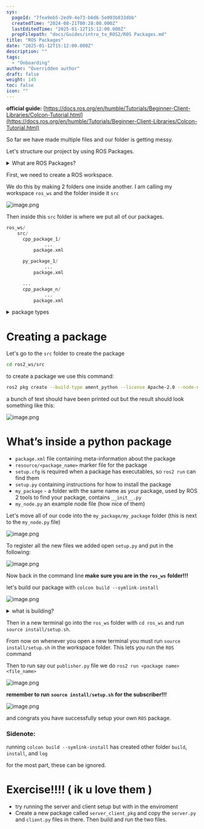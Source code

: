 ```yaml
---
sys:
  pageId: "7fea9eb5-2ed9-4e73-b6d6-5e093b833dbb"
  createdTime: "2024-08-21T00:28:00.000Z"
  lastEditedTime: "2025-01-12T15:12:00.000Z"
  propFilepath: "docs/Guides/intro_to_ROS2/ROS Packages.md"
title: "ROS Packages"
date: "2025-01-12T15:12:00.000Z"
description: ""
tags:
  - "Onboarding"
author: "Overridden author"
draft: false
weight: 145
toc: false
icon: ""
---
```


**official guide:** [https://docs.ros.org/en/humble/Tutorials/Beginner-Client-Libraries/Colcon-Tutorial.html](https://docs.ros.org/en/humble/Tutorials/Beginner-Client-Libraries/Colcon-Tutorial.html)

So far we have made multiple files and our folder is getting messy.

Let's structure our project by using ROS Packages.

<details>

<summary>What are ROS Packages?</summary>

ROS Packages are, as the name implies, packages of code that are highly sharable between ROS developers.

They consist of a folder, `package.xml` file, and source code

```python
      cpp_package_1/
		      ... imagine much code files here ..
          package.xml
```

</details>

First, we need to create a ROS workspace.

We do this by making 2 folders one inside another. I am calling my workspace `ros_ws` and the folder inside it `src`

![image.png](https://prod-files-secure.s3.us-west-2.amazonaws.com/d518164a-d88e-44d1-a4ee-3adb3bd8bce0/70706947-fd18-4537-a67b-e12946812d31/image.png?X-Amz-Algorithm=AWS4-HMAC-SHA256&X-Amz-Content-Sha256=UNSIGNED-PAYLOAD&X-Amz-Credential=ASIAZI2LB4662X4ZTZE3%2F20250428%2Fus-west-2%2Fs3%2Faws4_request&X-Amz-Date=20250428T033410Z&X-Amz-Expires=3600&X-Amz-Security-Token=IQoJb3JpZ2luX2VjENH%2F%2F%2F%2F%2F%2F%2F%2F%2F%2FwEaCXVzLXdlc3QtMiJHMEUCIQCVJwN%2BiRxVDSfPzgN09WbedoIgYeu%2FaFm%2FS%2B2o4mrQLgIgCOcdDW0SKGizCzsHoV36KCfwv7y7q5g61NdOWdTXqhAq%2FwMIahAAGgw2Mzc0MjMxODM4MDUiDDaqH4CrsFeo3AB1MSrcA0hUuV8tWOt%2F6aNIDu3HNYGgyBM0W1Ps85GViorzscbGWL%2BzmMvHc5aP9WQxNAG%2F8aY57Lu6L3gNrb2uGh8UOge0tvSZ%2FrC5fubbLV%2BJkaglObhL8CS1NdC8dU0kAk%2Bu%2Bd6Q%2Fn3tTq5GE95YvyJPLuEQvEghqFJq3x6OzRCdgJAus9q%2FDEQlOT0Eggx1JSA9J7s%2BFYBu4fF82YvCqF9vM9XVpi%2FKy4yBpiulfQKAmmbzW5wb29vABpX1xGtX9huLwb6sEDdBRpsXxEf1AfmcPezb4Crs5mu6ombuZBURcwhznLEeSCPpe%2BxB7LcspnOsR%2FXoompDeB1S3LlK9W9n9tYtK%2FNh7s4kROZsk5dJ2hNW17mG1irXVF4Z0rMM1NKDMzVPZs%2F2eBc2DfmUrUG4FVeU9ddyzBghjCEIm7SBqalzPH0seA0ZeXQebgBDGb2nZ8IwjtVY3UkH5lrMelA8krYOulr3CTkgfvviCZIMK0duJMt%2FwaLh5c2M2RczinWcQrcOfVIsDY3pgClDKKbMBikSQ7QPTcIfWbbt%2FlVECDI%2Bcxo6wqytGHIsccoD8aaLGDXKcYYnhAVd5668O66w1Q56M90%2BHqToDd90O4XOjF4uZrKpQWf%2Fvfl9g6NGMOmiu8AGOqUBIWCIZ3P%2BSsGo0G6o7iWrr3V3fgmt1M2e9f8xdkWhdx2W5D28ZBJZgS4cWiY7ap1MWNlQHAq3VChc2gv%2FCGP9oC%2BQKVO0X42HNVoYP1g5Lsi%2Fd%2Bv7WhLSsFD43iZfpx7lVSI%2FbRvRNEhoHeMjahu%2BFz08kfwq8Q6nt4jUhdiMX4L23LmKqgR%2BZ3pB6F22w70NF1thzzBRJx2rMf%2FSPZlzECmy9taF&X-Amz-Signature=827faff825f2e00992811c7a266fe14fafb6054e0abf552e8683b9910ecae08c&X-Amz-SignedHeaders=host&x-id=GetObject)

Then inside this `src` folder is where we put all of our packages.

```python
ros_ws/
    src/
      cpp_package_1/
		      ...
          package.xml

      py_package_1/
		      ...
          package.xml

      ...
      cpp_package_n/
		      ...
          package.xml

```

<details>

<summary>package types</summary>

packages can be either `C++` or python.

the intern file structure is different for each but for this guide we will stick to creating python packages

</details>

# Creating a package

Let's go to the `src` folder to create the package

```bash
cd ros2_ws/src
```

to create a package we use this command:

```bash
ros2 pkg create --build-type ament_python --license Apache-2.0 --node-name my_node my_package
```

a bunch of text should have been printed out but the result should look something like this:

![image.png](https://prod-files-secure.s3.us-west-2.amazonaws.com/d518164a-d88e-44d1-a4ee-3adb3bd8bce0/e6cf1e3f-8512-4a3e-b131-079f800bf3e8/image.png?X-Amz-Algorithm=AWS4-HMAC-SHA256&X-Amz-Content-Sha256=UNSIGNED-PAYLOAD&X-Amz-Credential=ASIAZI2LB4662X4ZTZE3%2F20250428%2Fus-west-2%2Fs3%2Faws4_request&X-Amz-Date=20250428T033410Z&X-Amz-Expires=3600&X-Amz-Security-Token=IQoJb3JpZ2luX2VjENH%2F%2F%2F%2F%2F%2F%2F%2F%2F%2FwEaCXVzLXdlc3QtMiJHMEUCIQCVJwN%2BiRxVDSfPzgN09WbedoIgYeu%2FaFm%2FS%2B2o4mrQLgIgCOcdDW0SKGizCzsHoV36KCfwv7y7q5g61NdOWdTXqhAq%2FwMIahAAGgw2Mzc0MjMxODM4MDUiDDaqH4CrsFeo3AB1MSrcA0hUuV8tWOt%2F6aNIDu3HNYGgyBM0W1Ps85GViorzscbGWL%2BzmMvHc5aP9WQxNAG%2F8aY57Lu6L3gNrb2uGh8UOge0tvSZ%2FrC5fubbLV%2BJkaglObhL8CS1NdC8dU0kAk%2Bu%2Bd6Q%2Fn3tTq5GE95YvyJPLuEQvEghqFJq3x6OzRCdgJAus9q%2FDEQlOT0Eggx1JSA9J7s%2BFYBu4fF82YvCqF9vM9XVpi%2FKy4yBpiulfQKAmmbzW5wb29vABpX1xGtX9huLwb6sEDdBRpsXxEf1AfmcPezb4Crs5mu6ombuZBURcwhznLEeSCPpe%2BxB7LcspnOsR%2FXoompDeB1S3LlK9W9n9tYtK%2FNh7s4kROZsk5dJ2hNW17mG1irXVF4Z0rMM1NKDMzVPZs%2F2eBc2DfmUrUG4FVeU9ddyzBghjCEIm7SBqalzPH0seA0ZeXQebgBDGb2nZ8IwjtVY3UkH5lrMelA8krYOulr3CTkgfvviCZIMK0duJMt%2FwaLh5c2M2RczinWcQrcOfVIsDY3pgClDKKbMBikSQ7QPTcIfWbbt%2FlVECDI%2Bcxo6wqytGHIsccoD8aaLGDXKcYYnhAVd5668O66w1Q56M90%2BHqToDd90O4XOjF4uZrKpQWf%2Fvfl9g6NGMOmiu8AGOqUBIWCIZ3P%2BSsGo0G6o7iWrr3V3fgmt1M2e9f8xdkWhdx2W5D28ZBJZgS4cWiY7ap1MWNlQHAq3VChc2gv%2FCGP9oC%2BQKVO0X42HNVoYP1g5Lsi%2Fd%2Bv7WhLSsFD43iZfpx7lVSI%2FbRvRNEhoHeMjahu%2BFz08kfwq8Q6nt4jUhdiMX4L23LmKqgR%2BZ3pB6F22w70NF1thzzBRJx2rMf%2FSPZlzECmy9taF&X-Amz-Signature=29c4e940674086a7a7dd8700525661713af329bdd7e26645f73a0f1a7a50959e&X-Amz-SignedHeaders=host&x-id=GetObject)

# What’s inside a python package

- `package.xml` file containing meta-information about the package
- `resource/<package_name>` marker file for the package
- `setup.cfg` is required when a package has executables, so `ros2 run` can find them
- `setup.py` containing instructions for how to install the package
- `my_package` - a folder with the same name as your package, used by ROS 2 tools to find your package, contains `__init__.py`
- `my_node.py` an example node file (how nice of them)

Let's move all of our code into the `my_package/my_package` folder (this is next to the `my_node.py` file)

![image.png](https://prod-files-secure.s3.us-west-2.amazonaws.com/d518164a-d88e-44d1-a4ee-3adb3bd8bce0/9ce58f11-0da9-4d3e-b86d-506a9685d378/image.png?X-Amz-Algorithm=AWS4-HMAC-SHA256&X-Amz-Content-Sha256=UNSIGNED-PAYLOAD&X-Amz-Credential=ASIAZI2LB4662X4ZTZE3%2F20250428%2Fus-west-2%2Fs3%2Faws4_request&X-Amz-Date=20250428T033410Z&X-Amz-Expires=3600&X-Amz-Security-Token=IQoJb3JpZ2luX2VjENH%2F%2F%2F%2F%2F%2F%2F%2F%2F%2FwEaCXVzLXdlc3QtMiJHMEUCIQCVJwN%2BiRxVDSfPzgN09WbedoIgYeu%2FaFm%2FS%2B2o4mrQLgIgCOcdDW0SKGizCzsHoV36KCfwv7y7q5g61NdOWdTXqhAq%2FwMIahAAGgw2Mzc0MjMxODM4MDUiDDaqH4CrsFeo3AB1MSrcA0hUuV8tWOt%2F6aNIDu3HNYGgyBM0W1Ps85GViorzscbGWL%2BzmMvHc5aP9WQxNAG%2F8aY57Lu6L3gNrb2uGh8UOge0tvSZ%2FrC5fubbLV%2BJkaglObhL8CS1NdC8dU0kAk%2Bu%2Bd6Q%2Fn3tTq5GE95YvyJPLuEQvEghqFJq3x6OzRCdgJAus9q%2FDEQlOT0Eggx1JSA9J7s%2BFYBu4fF82YvCqF9vM9XVpi%2FKy4yBpiulfQKAmmbzW5wb29vABpX1xGtX9huLwb6sEDdBRpsXxEf1AfmcPezb4Crs5mu6ombuZBURcwhznLEeSCPpe%2BxB7LcspnOsR%2FXoompDeB1S3LlK9W9n9tYtK%2FNh7s4kROZsk5dJ2hNW17mG1irXVF4Z0rMM1NKDMzVPZs%2F2eBc2DfmUrUG4FVeU9ddyzBghjCEIm7SBqalzPH0seA0ZeXQebgBDGb2nZ8IwjtVY3UkH5lrMelA8krYOulr3CTkgfvviCZIMK0duJMt%2FwaLh5c2M2RczinWcQrcOfVIsDY3pgClDKKbMBikSQ7QPTcIfWbbt%2FlVECDI%2Bcxo6wqytGHIsccoD8aaLGDXKcYYnhAVd5668O66w1Q56M90%2BHqToDd90O4XOjF4uZrKpQWf%2Fvfl9g6NGMOmiu8AGOqUBIWCIZ3P%2BSsGo0G6o7iWrr3V3fgmt1M2e9f8xdkWhdx2W5D28ZBJZgS4cWiY7ap1MWNlQHAq3VChc2gv%2FCGP9oC%2BQKVO0X42HNVoYP1g5Lsi%2Fd%2Bv7WhLSsFD43iZfpx7lVSI%2FbRvRNEhoHeMjahu%2BFz08kfwq8Q6nt4jUhdiMX4L23LmKqgR%2BZ3pB6F22w70NF1thzzBRJx2rMf%2FSPZlzECmy9taF&X-Amz-Signature=becdbf4463a006fae1da3d33c3caa2d7e1163daa2b14ae23b85364d572beed63&X-Amz-SignedHeaders=host&x-id=GetObject)

To register all the new files we added open `setup.py` and put in the following:

![image.png](https://prod-files-secure.s3.us-west-2.amazonaws.com/d518164a-d88e-44d1-a4ee-3adb3bd8bce0/1cd7c262-4cae-4496-9d75-c178537d24a2/image.png?X-Amz-Algorithm=AWS4-HMAC-SHA256&X-Amz-Content-Sha256=UNSIGNED-PAYLOAD&X-Amz-Credential=ASIAZI2LB4662X4ZTZE3%2F20250428%2Fus-west-2%2Fs3%2Faws4_request&X-Amz-Date=20250428T033410Z&X-Amz-Expires=3600&X-Amz-Security-Token=IQoJb3JpZ2luX2VjENH%2F%2F%2F%2F%2F%2F%2F%2F%2F%2FwEaCXVzLXdlc3QtMiJHMEUCIQCVJwN%2BiRxVDSfPzgN09WbedoIgYeu%2FaFm%2FS%2B2o4mrQLgIgCOcdDW0SKGizCzsHoV36KCfwv7y7q5g61NdOWdTXqhAq%2FwMIahAAGgw2Mzc0MjMxODM4MDUiDDaqH4CrsFeo3AB1MSrcA0hUuV8tWOt%2F6aNIDu3HNYGgyBM0W1Ps85GViorzscbGWL%2BzmMvHc5aP9WQxNAG%2F8aY57Lu6L3gNrb2uGh8UOge0tvSZ%2FrC5fubbLV%2BJkaglObhL8CS1NdC8dU0kAk%2Bu%2Bd6Q%2Fn3tTq5GE95YvyJPLuEQvEghqFJq3x6OzRCdgJAus9q%2FDEQlOT0Eggx1JSA9J7s%2BFYBu4fF82YvCqF9vM9XVpi%2FKy4yBpiulfQKAmmbzW5wb29vABpX1xGtX9huLwb6sEDdBRpsXxEf1AfmcPezb4Crs5mu6ombuZBURcwhznLEeSCPpe%2BxB7LcspnOsR%2FXoompDeB1S3LlK9W9n9tYtK%2FNh7s4kROZsk5dJ2hNW17mG1irXVF4Z0rMM1NKDMzVPZs%2F2eBc2DfmUrUG4FVeU9ddyzBghjCEIm7SBqalzPH0seA0ZeXQebgBDGb2nZ8IwjtVY3UkH5lrMelA8krYOulr3CTkgfvviCZIMK0duJMt%2FwaLh5c2M2RczinWcQrcOfVIsDY3pgClDKKbMBikSQ7QPTcIfWbbt%2FlVECDI%2Bcxo6wqytGHIsccoD8aaLGDXKcYYnhAVd5668O66w1Q56M90%2BHqToDd90O4XOjF4uZrKpQWf%2Fvfl9g6NGMOmiu8AGOqUBIWCIZ3P%2BSsGo0G6o7iWrr3V3fgmt1M2e9f8xdkWhdx2W5D28ZBJZgS4cWiY7ap1MWNlQHAq3VChc2gv%2FCGP9oC%2BQKVO0X42HNVoYP1g5Lsi%2Fd%2Bv7WhLSsFD43iZfpx7lVSI%2FbRvRNEhoHeMjahu%2BFz08kfwq8Q6nt4jUhdiMX4L23LmKqgR%2BZ3pB6F22w70NF1thzzBRJx2rMf%2FSPZlzECmy9taF&X-Amz-Signature=04b7af89f8c1b75b496f0b41ef71674ad946067086531bf3a1bc8bfff60be86c&X-Amz-SignedHeaders=host&x-id=GetObject)

Now back in the command line **make sure you are in the** **`ros_ws`** **folder!!!**

let's build our package with `colcon build --symlink-install`

![image.png](https://prod-files-secure.s3.us-west-2.amazonaws.com/d518164a-d88e-44d1-a4ee-3adb3bd8bce0/2f2a0d27-b173-48fd-b189-5f5c0ce65619/image.png?X-Amz-Algorithm=AWS4-HMAC-SHA256&X-Amz-Content-Sha256=UNSIGNED-PAYLOAD&X-Amz-Credential=ASIAZI2LB4662X4ZTZE3%2F20250428%2Fus-west-2%2Fs3%2Faws4_request&X-Amz-Date=20250428T033410Z&X-Amz-Expires=3600&X-Amz-Security-Token=IQoJb3JpZ2luX2VjENH%2F%2F%2F%2F%2F%2F%2F%2F%2F%2FwEaCXVzLXdlc3QtMiJHMEUCIQCVJwN%2BiRxVDSfPzgN09WbedoIgYeu%2FaFm%2FS%2B2o4mrQLgIgCOcdDW0SKGizCzsHoV36KCfwv7y7q5g61NdOWdTXqhAq%2FwMIahAAGgw2Mzc0MjMxODM4MDUiDDaqH4CrsFeo3AB1MSrcA0hUuV8tWOt%2F6aNIDu3HNYGgyBM0W1Ps85GViorzscbGWL%2BzmMvHc5aP9WQxNAG%2F8aY57Lu6L3gNrb2uGh8UOge0tvSZ%2FrC5fubbLV%2BJkaglObhL8CS1NdC8dU0kAk%2Bu%2Bd6Q%2Fn3tTq5GE95YvyJPLuEQvEghqFJq3x6OzRCdgJAus9q%2FDEQlOT0Eggx1JSA9J7s%2BFYBu4fF82YvCqF9vM9XVpi%2FKy4yBpiulfQKAmmbzW5wb29vABpX1xGtX9huLwb6sEDdBRpsXxEf1AfmcPezb4Crs5mu6ombuZBURcwhznLEeSCPpe%2BxB7LcspnOsR%2FXoompDeB1S3LlK9W9n9tYtK%2FNh7s4kROZsk5dJ2hNW17mG1irXVF4Z0rMM1NKDMzVPZs%2F2eBc2DfmUrUG4FVeU9ddyzBghjCEIm7SBqalzPH0seA0ZeXQebgBDGb2nZ8IwjtVY3UkH5lrMelA8krYOulr3CTkgfvviCZIMK0duJMt%2FwaLh5c2M2RczinWcQrcOfVIsDY3pgClDKKbMBikSQ7QPTcIfWbbt%2FlVECDI%2Bcxo6wqytGHIsccoD8aaLGDXKcYYnhAVd5668O66w1Q56M90%2BHqToDd90O4XOjF4uZrKpQWf%2Fvfl9g6NGMOmiu8AGOqUBIWCIZ3P%2BSsGo0G6o7iWrr3V3fgmt1M2e9f8xdkWhdx2W5D28ZBJZgS4cWiY7ap1MWNlQHAq3VChc2gv%2FCGP9oC%2BQKVO0X42HNVoYP1g5Lsi%2Fd%2Bv7WhLSsFD43iZfpx7lVSI%2FbRvRNEhoHeMjahu%2BFz08kfwq8Q6nt4jUhdiMX4L23LmKqgR%2BZ3pB6F22w70NF1thzzBRJx2rMf%2FSPZlzECmy9taF&X-Amz-Signature=2f94d4a72f8c935bcb8e5c822a79676672f6b76a68132c4cbcc33da021753677&X-Amz-SignedHeaders=host&x-id=GetObject)

<details>

<summary>what is building?</summary>

if you are a CS major at Rose-Hulman you will learn the answer to this in CSSE132

but TLDR; is it combines all the code files into one program that can be run easily 

</details>

Then in a new terminal go into the `ros_ws` folder with `cd ros_ws` and run `source install/setup.sh`. 

From now on whenever you open a new terminal you must run `source install/setup.sh` in the workspace folder. This lets you run the `ROS` command

Then to run say our `publisher.py` file we do `ros2 run <package name> <file_name>`

![image.png](https://prod-files-secure.s3.us-west-2.amazonaws.com/d518164a-d88e-44d1-a4ee-3adb3bd8bce0/4f4b1219-3a44-4632-aa0a-ce3471699f59/image.png?X-Amz-Algorithm=AWS4-HMAC-SHA256&X-Amz-Content-Sha256=UNSIGNED-PAYLOAD&X-Amz-Credential=ASIAZI2LB4662X4ZTZE3%2F20250428%2Fus-west-2%2Fs3%2Faws4_request&X-Amz-Date=20250428T033410Z&X-Amz-Expires=3600&X-Amz-Security-Token=IQoJb3JpZ2luX2VjENH%2F%2F%2F%2F%2F%2F%2F%2F%2F%2FwEaCXVzLXdlc3QtMiJHMEUCIQCVJwN%2BiRxVDSfPzgN09WbedoIgYeu%2FaFm%2FS%2B2o4mrQLgIgCOcdDW0SKGizCzsHoV36KCfwv7y7q5g61NdOWdTXqhAq%2FwMIahAAGgw2Mzc0MjMxODM4MDUiDDaqH4CrsFeo3AB1MSrcA0hUuV8tWOt%2F6aNIDu3HNYGgyBM0W1Ps85GViorzscbGWL%2BzmMvHc5aP9WQxNAG%2F8aY57Lu6L3gNrb2uGh8UOge0tvSZ%2FrC5fubbLV%2BJkaglObhL8CS1NdC8dU0kAk%2Bu%2Bd6Q%2Fn3tTq5GE95YvyJPLuEQvEghqFJq3x6OzRCdgJAus9q%2FDEQlOT0Eggx1JSA9J7s%2BFYBu4fF82YvCqF9vM9XVpi%2FKy4yBpiulfQKAmmbzW5wb29vABpX1xGtX9huLwb6sEDdBRpsXxEf1AfmcPezb4Crs5mu6ombuZBURcwhznLEeSCPpe%2BxB7LcspnOsR%2FXoompDeB1S3LlK9W9n9tYtK%2FNh7s4kROZsk5dJ2hNW17mG1irXVF4Z0rMM1NKDMzVPZs%2F2eBc2DfmUrUG4FVeU9ddyzBghjCEIm7SBqalzPH0seA0ZeXQebgBDGb2nZ8IwjtVY3UkH5lrMelA8krYOulr3CTkgfvviCZIMK0duJMt%2FwaLh5c2M2RczinWcQrcOfVIsDY3pgClDKKbMBikSQ7QPTcIfWbbt%2FlVECDI%2Bcxo6wqytGHIsccoD8aaLGDXKcYYnhAVd5668O66w1Q56M90%2BHqToDd90O4XOjF4uZrKpQWf%2Fvfl9g6NGMOmiu8AGOqUBIWCIZ3P%2BSsGo0G6o7iWrr3V3fgmt1M2e9f8xdkWhdx2W5D28ZBJZgS4cWiY7ap1MWNlQHAq3VChc2gv%2FCGP9oC%2BQKVO0X42HNVoYP1g5Lsi%2Fd%2Bv7WhLSsFD43iZfpx7lVSI%2FbRvRNEhoHeMjahu%2BFz08kfwq8Q6nt4jUhdiMX4L23LmKqgR%2BZ3pB6F22w70NF1thzzBRJx2rMf%2FSPZlzECmy9taF&X-Amz-Signature=5dee209e47417454910ce89f7eadcc106aefb291b32ff9de40c55cae6dc8f6df&X-Amz-SignedHeaders=host&x-id=GetObject)

**remember to run** **`source install/setup.sh`** **for the subscriber!!!**

![image.png](https://prod-files-secure.s3.us-west-2.amazonaws.com/d518164a-d88e-44d1-a4ee-3adb3bd8bce0/02121119-dad4-49ec-8356-c956108b4243/image.png?X-Amz-Algorithm=AWS4-HMAC-SHA256&X-Amz-Content-Sha256=UNSIGNED-PAYLOAD&X-Amz-Credential=ASIAZI2LB4662X4ZTZE3%2F20250428%2Fus-west-2%2Fs3%2Faws4_request&X-Amz-Date=20250428T033410Z&X-Amz-Expires=3600&X-Amz-Security-Token=IQoJb3JpZ2luX2VjENH%2F%2F%2F%2F%2F%2F%2F%2F%2F%2FwEaCXVzLXdlc3QtMiJHMEUCIQCVJwN%2BiRxVDSfPzgN09WbedoIgYeu%2FaFm%2FS%2B2o4mrQLgIgCOcdDW0SKGizCzsHoV36KCfwv7y7q5g61NdOWdTXqhAq%2FwMIahAAGgw2Mzc0MjMxODM4MDUiDDaqH4CrsFeo3AB1MSrcA0hUuV8tWOt%2F6aNIDu3HNYGgyBM0W1Ps85GViorzscbGWL%2BzmMvHc5aP9WQxNAG%2F8aY57Lu6L3gNrb2uGh8UOge0tvSZ%2FrC5fubbLV%2BJkaglObhL8CS1NdC8dU0kAk%2Bu%2Bd6Q%2Fn3tTq5GE95YvyJPLuEQvEghqFJq3x6OzRCdgJAus9q%2FDEQlOT0Eggx1JSA9J7s%2BFYBu4fF82YvCqF9vM9XVpi%2FKy4yBpiulfQKAmmbzW5wb29vABpX1xGtX9huLwb6sEDdBRpsXxEf1AfmcPezb4Crs5mu6ombuZBURcwhznLEeSCPpe%2BxB7LcspnOsR%2FXoompDeB1S3LlK9W9n9tYtK%2FNh7s4kROZsk5dJ2hNW17mG1irXVF4Z0rMM1NKDMzVPZs%2F2eBc2DfmUrUG4FVeU9ddyzBghjCEIm7SBqalzPH0seA0ZeXQebgBDGb2nZ8IwjtVY3UkH5lrMelA8krYOulr3CTkgfvviCZIMK0duJMt%2FwaLh5c2M2RczinWcQrcOfVIsDY3pgClDKKbMBikSQ7QPTcIfWbbt%2FlVECDI%2Bcxo6wqytGHIsccoD8aaLGDXKcYYnhAVd5668O66w1Q56M90%2BHqToDd90O4XOjF4uZrKpQWf%2Fvfl9g6NGMOmiu8AGOqUBIWCIZ3P%2BSsGo0G6o7iWrr3V3fgmt1M2e9f8xdkWhdx2W5D28ZBJZgS4cWiY7ap1MWNlQHAq3VChc2gv%2FCGP9oC%2BQKVO0X42HNVoYP1g5Lsi%2Fd%2Bv7WhLSsFD43iZfpx7lVSI%2FbRvRNEhoHeMjahu%2BFz08kfwq8Q6nt4jUhdiMX4L23LmKqgR%2BZ3pB6F22w70NF1thzzBRJx2rMf%2FSPZlzECmy9taF&X-Amz-Signature=ac7bc3ded2e056f62a3b9f62adb9fafa070e9a365098f2e56f94be7e5f5a96ab&X-Amz-SignedHeaders=host&x-id=GetObject)

and congrats you have successfully setup your own `ROS` package.

### Sidenote:

running `colcon build --symlink-install` has created other folder `build`, `install`, and `log`

for the most part, these can be ignored.

# Exercise!!!! ( ik u love them )

- try running the server and client setup but with in the enviroment
- Create a new package called `server_client_pkg` and copy the `server.py` and `client.py` files in there. Then build and run the two files.
